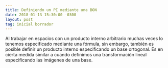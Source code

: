```yaml
---
title: Definiendo un PI mediante una BON
date: 2018-01-13 15:30:00 -0300
layout: post
tag: inicial borrador
---
```


Al trabajar en espacios con un producto interno arbitrario muchas veces lo tenemos especificado mediante una fórmula, sin embargo, también es posible definir un producto interno especificando un base ortogonal. Es en cierta medida similar a cuando definimos una transformación lineal especificando las imágenes de una base.
